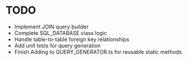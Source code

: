 # TODO
-  Implement JOIN query builder
-  Complete SQL_DATABASE class logic
-  Handle table-to-table foreign key relationships
-  Add unit tests for query generation
-  Finish Adding to QUERY_GENERATOR.ts for reusable static methods
